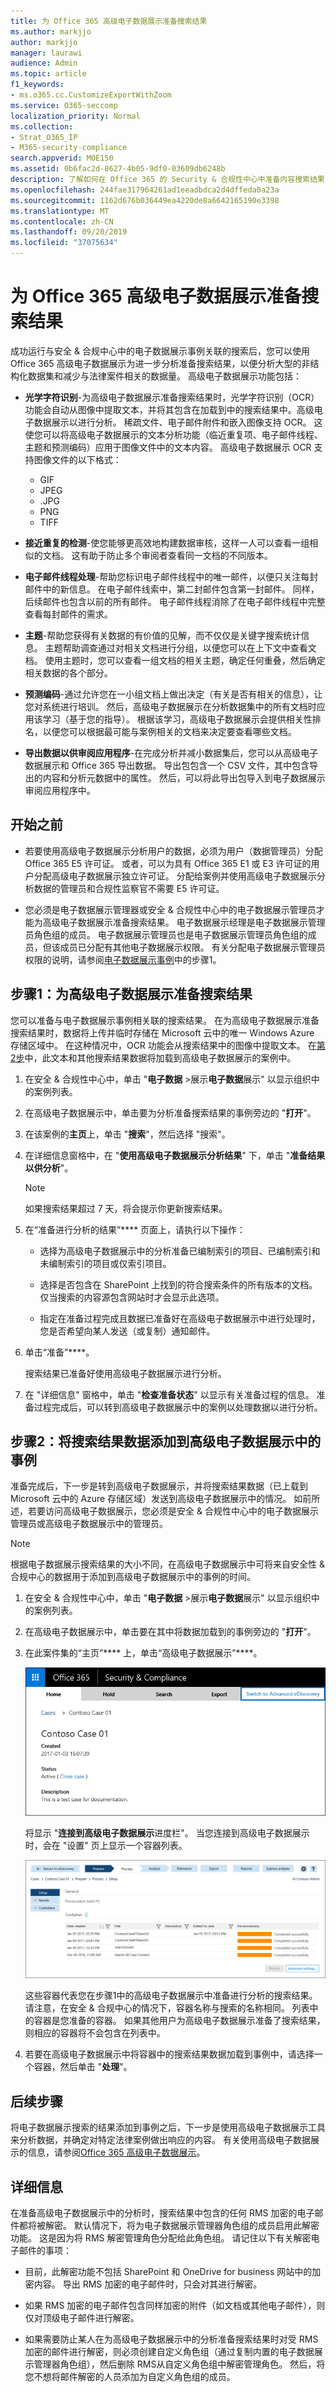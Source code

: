 ```yaml
---
title: 为 Office 365 高级电子数据展示准备搜索结果
ms.author: markjjo
author: markjjo
manager: laurawi
audience: Admin
ms.topic: article
f1_keywords:
- ms.o365.cc.CustomizeExportWithZoom
ms.service: O365-seccomp
localization_priority: Normal
ms.collection:
- Strat_O365_IP
- M365-security-compliance
search.appverid: MOE150
ms.assetid: 0b6fac2d-8627-4b05-9df0-03609db6248b
description: 了解如何在 Office 365 的 Security & 合规性中心中准备内容搜索结果，以使用高级电子数据展示工具进行进一步分析。
ms.openlocfilehash: 244fae317964261ad1eeadbdca2d4dffeda0a23a
ms.sourcegitcommit: 1162d676b036449ea4220de8a6642165190e3398
ms.translationtype: MT
ms.contentlocale: zh-CN
ms.lasthandoff: 09/20/2019
ms.locfileid: "37075634"
---
```

# <a name="prepare-search-results-for-office-365-advanced-ediscovery"></a>为 Office 365 高级电子数据展示准备搜索结果

成功运行与安全 & 合规中心中的电子数据展示事例关联的搜索后，您可以使用 Office 365 高级电子数据展示为进一步分析准备搜索结果，以便分析大型的非结构化数据集和减少与法律案件相关的数据量。 高级电子数据展示功能包括：
  
- **光学字符识别**-为高级电子数据展示准备搜索结果时，光学字符识别（OCR）功能会自动从图像中提取文本，并将其包含在加载到中的搜索结果中。高级电子数据展示以进行分析。 稀疏文件、电子邮件附件和嵌入图像支持 OCR。 这使您可以将高级电子数据展示的文本分析功能（临近重复项、电子邮件线程、主题和预测编码）应用于图像文件中的文本内容。 高级电子数据展示 OCR 支持图像文件的以下格式：

    - GIF
    - JPEG
    - .JPG
    - PNG
    - TIFF
    
- **接近重复的检测**-使您能够更高效地构建数据审核，这样一人可以查看一组相似的文档。 这有助于防止多个审阅者查看同一文档的不同版本。 
    
- **电子邮件线程处理**-帮助您标识电子邮件线程中的唯一邮件，以便只关注每封邮件中的新信息。 在电子邮件线索中，第二封邮件包含第一封邮件。 同样，后续邮件也包含以前的所有邮件。 电子邮件线程消除了在电子邮件线程中完整查看每封邮件的需求。 
    
- **主题**-帮助您获得有关数据的有价值的见解，而不仅仅是关键字搜索统计信息。 主题帮助调查通过对相关文档进行分组，以便您可以在上下文中查看文档。 使用主题时，您可以查看一组文档的相关主题，确定任何重叠，然后确定相关数据的各个部分。 
    
- **预测编码**-通过允许您在一小组文档上做出决定（有关是否有相关的信息），让您对系统进行培训。 然后，高级电子数据展示在分析数据集中的所有文档时应用该学习（基于您的指导）。 根据该学习，高级电子数据展示会提供相关性排名，以便您可以根据最可能与案例相关的文档来决定要查看哪些文档。 
    
- **导出数据以供审阅应用程序**-在完成分析并减小数据集后，您可以从高级电子数据展示和 Office 365 导出数据。 导出包包含一个 CSV 文件，其中包含导出的内容和分析元数据中的属性。 然后，可以将此导出包导入到电子数据展示审阅应用程序中。 
    
## <a name="before-you-begin"></a>开始之前

- 若要使用高级电子数据展示分析用户的数据，必须为用户（数据管理员）分配 Office 365 E5 许可证。 或者，可以为具有 Office 365 E1 或 E3 许可证的用户分配高级电子数据展示独立许可证。 分配给案例并使用高级电子数据展示分析数据的管理员和合规性监察官不需要 E5 许可证。 
    
- 您必须是电子数据展示管理器或安全 & 合规性中心中的电子数据展示管理员才能为高级电子数据展示准备搜索结果。 电子数据展示经理是电子数据展示管理员角色组的成员。 电子数据展示管理员也是电子数据展示管理员角色组的成员，但该成员已分配有其他电子数据展示权限。 有关分配电子数据展示管理员权限的说明，请参阅[电子数据展示事例](ediscovery-cases.md#step-1-assign-ediscovery-permissions-to-potential-case-members)中的步骤1。
    
## <a name="step-1-prepare-search-results-for-advanced-ediscovery"></a>步骤1：为高级电子数据展示准备搜索结果

您可以准备与电子数据展示事例相关联的搜索结果。 在为高级电子数据展示准备搜索结果时，数据将上传并临时存储在 Microsoft 云中的唯一 Windows Azure 存储区域中。 在这种情况中，OCR 功能会从搜索结果中的图像中提取文本。 在[第2步](#step-2-add-the-search-results-data-to-the-case-in-advanced-ediscovery)中，此文本和其他搜索结果数据将加载到高级电子数据展示的案例中。
  
1. 在安全 & 合规性中心中，单击 "**电子数据** \>展示**电子数据**展示" 以显示组织中的案例列表。 
    
2. 在高级电子数据展示中，单击要为分析准备搜索结果的事例旁边的 "**打开**"。 
    
3. 在该案例的**主页**上，单击 "**搜索**"，然后选择 "搜索"。
    
4. 在详细信息窗格中，在 "**使用高级电子数据展示分析结果**" 下，单击 "**准备结果以供分析**"。
    
    > [!NOTE]
    > 如果搜索结果超过 7 天，将会提示你更新搜索结果。 
  
5. 在“准备进行分析的结果”**** 页面上，请执行以下操作：  
    
    - 选择为高级电子数据展示中的分析准备已编制索引的项目、已编制索引和未编制索引的项目或仅索引项目。
    
    - 选择是否包含在 SharePoint 上找到的符合搜索条件的所有版本的文档。 仅当搜索的内容源包含网站时才会显示此选项。
    
    - 指定在准备过程完成且数据已准备好在高级电子数据展示中进行处理时，您是否希望向某人发送（或复制）通知邮件。
    
6. 单击“准备”****。
    
    搜索结果已准备好使用高级电子数据展示进行分析。
    
7. 在 "详细信息" 窗格中，单击 "**检查准备状态**" 以显示有关准备过程的信息。 准备过程完成后，可以转到高级电子数据展示中的案例以处理数据以进行分析。 
    
## <a name="step-2-add-the-search-results-data-to-the-case-in-advanced-ediscovery"></a>步骤2：将搜索结果数据添加到高级电子数据展示中的事例
<a name="step2"> </a>

准备完成后，下一步是转到高级电子数据展示，并将搜索结果数据（已上载到 Microsoft 云中的 Azure 存储区域）发送到高级电子数据展示中的情况。 如前所述，若要访问高级电子数据展示，您必须是安全 & 合规性中心中的电子数据展示管理员或高级电子数据展示中的管理员。
  
> [!NOTE]
> 根据电子数据展示搜索结果的大小不同，在高级电子数据展示中可将来自安全性 & 合规中心的数据用于添加到高级电子数据展示中的事例的时间。 
  
1. 在安全 & 合规性中心中，单击 "**电子数据** \>展示**电子数据**展示" 以显示组织中的案例列表。 
    
2. 在高级电子数据展示中，单击要在其中将数据加载到的事例旁边的 "**打开**"。 
    
3. 在此案件集的“主页”**** 上，单击“高级电子数据展示”****。 
    
    ![单击 "切换到高级电子数据展示" 以在高级电子数据展示中打开事例](media/8e34ba23-62e3-4e68-a530-b6ece39b54be.png)
  
    将显示 "**连接到高级电子数据展示**进度栏"。 当您连接到高级电子数据展示时，会在 "设置" 页上显示一个容器列表。 
    
    ![事例显示在高级电子数据展示](media/8036e152-70dc-4bb7-9379-61c1ed8326b4.png)
  
     这些容器代表您在步骤1中的高级电子数据展示中准备进行分析的搜索结果。 请注意，在安全 & 合规中心的情况下，容器名称与搜索的名称相同。 列表中的容器是您准备的容器。 如果其他用户为高级电子数据展示准备了搜索结果，则相应的容器将不会包含在列表中。 
    
4. 若要在高级电子数据展示中将容器中的搜索结果数据加载到事例中，请选择一个容器，然后单击 "**处理**"。
    
## <a name="next-steps"></a>后续步骤

将电子数据展示搜索的结果添加到事例之后，下一步是使用高级电子数据展示工具来分析数据，并确定对特定法律案例做出响应的内容。 有关使用高级电子数据展示的信息，请参阅[Office 365 高级电子数据展示](office-365-advanced-ediscovery.md)。
  
## <a name="more-information"></a>详细信息

在准备高级电子数据展示中的分析时，搜索结果中包含的任何 RMS 加密的电子邮件都将被解密。 默认情况下，将为电子数据展示管理器角色组的成员启用此解密功能。 这是因为将 RMS 解密管理角色分配给此角色组。 请记住以下有关解密电子邮件的事项：
  
- 目前，此解密功能不包括 SharePoint 和 OneDrive for business 网站中的加密内容。 导出 RMS 加密的电子邮件时，只会对其进行解密。
    
- 如果 RMS 加密的电子邮件包含同样加密的附件（如文档或其他电子邮件），则仅对顶级电子邮件进行解密。
    
- 如果需要防止某人在为高级电子数据展示中的分析准备搜索结果时对受 RMS 加密的邮件进行解密，则必须创建自定义角色组（通过复制内置的电子数据展示管理器角色组），然后删除 RMS从自定义角色组中解密管理角色。 然后，将您不想将邮件解密的人员添加为自定义角色组的成员。

